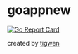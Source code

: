 # goappnew

[![Go Report Card](https://goreportcard.com/badge/github.com/mlctrez/goappnew)](https://goreportcard.com/report/github.com/mlctrez/goappnew)

created by [tigwen](https://github.com/mlctrez/tigwen)
